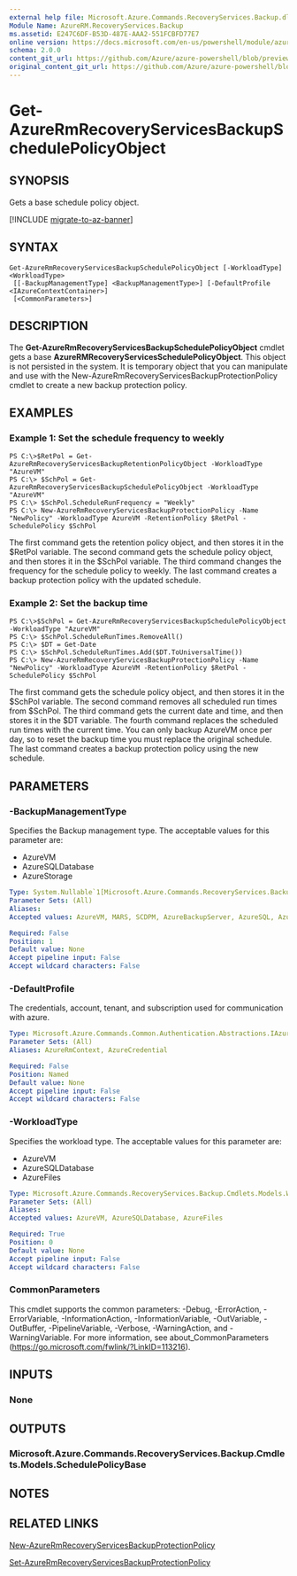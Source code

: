 ```yaml
---
external help file: Microsoft.Azure.Commands.RecoveryServices.Backup.dll-Help.xml
Module Name: AzureRM.RecoveryServices.Backup
ms.assetid: E247C6DF-B53D-487E-AAA2-551FCBFD77E7
online version: https://docs.microsoft.com/en-us/powershell/module/azurerm.recoveryservices.backup/get-azurermrecoveryservicesbackupschedulepolicyobject
schema: 2.0.0
content_git_url: https://github.com/Azure/azure-powershell/blob/preview/src/ResourceManager/RecoveryServices/Commands.RecoveryServices.Backup/help/Get-AzureRmRecoveryServicesBackupSchedulePolicyObject.md
original_content_git_url: https://github.com/Azure/azure-powershell/blob/preview/src/ResourceManager/RecoveryServices/Commands.RecoveryServices.Backup/help/Get-AzureRmRecoveryServicesBackupSchedulePolicyObject.md
---
```


# Get-AzureRmRecoveryServicesBackupSchedulePolicyObject

## SYNOPSIS
Gets a base schedule policy object.

[!INCLUDE [migrate-to-az-banner](../../includes/migrate-to-az-banner.md)]

## SYNTAX

```
Get-AzureRmRecoveryServicesBackupSchedulePolicyObject [-WorkloadType] <WorkloadType>
 [[-BackupManagementType] <BackupManagementType>] [-DefaultProfile <IAzureContextContainer>]
 [<CommonParameters>]
```

## DESCRIPTION
The **Get-AzureRmRecoveryServicesBackupSchedulePolicyObject** cmdlet gets a base **AzureRMRecoveryServicesSchedulePolicyObject**.
This object is not persisted in the system.
It is temporary object that you can manipulate and use with the New-AzureRmRecoveryServicesBackupProtectionPolicy cmdlet to create a new backup protection policy.

## EXAMPLES

### Example 1: Set the schedule frequency to weekly
```
PS C:\>$RetPol = Get-AzureRmRecoveryServicesBackupRetentionPolicyObject -WorkloadType "AzureVM" 
PS C:\> $SchPol = Get-AzureRmRecoveryServicesBackupSchedulePolicyObject -WorkloadType "AzureVM" 
PS C:\> $SchPol.ScheduleRunFrequency = "Weekly"
PS C:\> New-AzureRmRecoveryServicesBackupProtectionPolicy -Name "NewPolicy" -WorkloadType AzureVM -RetentionPolicy $RetPol -SchedulePolicy $SchPol
```

The first command gets the retention policy object, and then stores it in the $RetPol variable.
The second command gets the schedule policy object, and then stores it in the $SchPol variable.
The third command changes the frequency for the schedule policy to weekly.
The last command creates a backup protection policy with the updated schedule.

### Example 2: Set the backup time
```
PS C:\>$SchPol = Get-AzureRmRecoveryServicesBackupSchedulePolicyObject -WorkloadType "AzureVM" 
PS C:\> $SchPol.ScheduleRunTimes.RemoveAll()
PS C:\> $DT = Get-Date
PS C:\> $SchPol.ScheduleRunTimes.Add($DT.ToUniversalTime())
PS C:\> New-AzureRmRecoveryServicesBackupProtectionPolicy -Name "NewPolicy" -WorkloadType AzureVM -RetentionPolicy $RetPol -SchedulePolicy $SchPol
```

The first command gets the schedule policy object, and then stores it in the $SchPol variable.
The second command removes all scheduled run times from $SchPol.
The third command gets the current date and time, and then stores it in the $DT variable.
The fourth command replaces the scheduled run times with the current time.
You can only backup AzureVM once per day, so to reset the backup time you must replace the original schedule.
The last command creates a backup protection policy using the new schedule.

## PARAMETERS

### -BackupManagementType
Specifies the Backup management type.
The acceptable values for this parameter are:
- AzureVM 
- AzureSQLDatabase
- AzureStorage

```yaml
Type: System.Nullable`1[Microsoft.Azure.Commands.RecoveryServices.Backup.Cmdlets.Models.BackupManagementType]
Parameter Sets: (All)
Aliases:
Accepted values: AzureVM, MARS, SCDPM, AzureBackupServer, AzureSQL, AzureStorage

Required: False
Position: 1
Default value: None
Accept pipeline input: False
Accept wildcard characters: False
```

### -DefaultProfile
The credentials, account, tenant, and subscription used for communication with azure.

```yaml
Type: Microsoft.Azure.Commands.Common.Authentication.Abstractions.IAzureContextContainer
Parameter Sets: (All)
Aliases: AzureRmContext, AzureCredential

Required: False
Position: Named
Default value: None
Accept pipeline input: False
Accept wildcard characters: False
```

### -WorkloadType
Specifies the workload type.
The acceptable values for this parameter are:
- AzureVM 
- AzureSQLDatabase
- AzureFiles

```yaml
Type: Microsoft.Azure.Commands.RecoveryServices.Backup.Cmdlets.Models.WorkloadType
Parameter Sets: (All)
Aliases:
Accepted values: AzureVM, AzureSQLDatabase, AzureFiles

Required: True
Position: 0
Default value: None
Accept pipeline input: False
Accept wildcard characters: False
```

### CommonParameters
This cmdlet supports the common parameters: -Debug, -ErrorAction, -ErrorVariable, -InformationAction, -InformationVariable, -OutVariable, -OutBuffer, -PipelineVariable, -Verbose, -WarningAction, and -WarningVariable. For more information, see about_CommonParameters (https://go.microsoft.com/fwlink/?LinkID=113216).

## INPUTS

### None

## OUTPUTS

### Microsoft.Azure.Commands.RecoveryServices.Backup.Cmdlets.Models.SchedulePolicyBase

## NOTES

## RELATED LINKS

[New-AzureRmRecoveryServicesBackupProtectionPolicy](./New-AzureRmRecoveryServicesBackupProtectionPolicy.md)

[Set-AzureRmRecoveryServicesBackupProtectionPolicy](./Set-AzureRmRecoveryServicesBackupProtectionPolicy.md)


